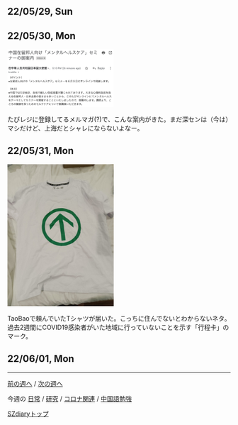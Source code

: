 ## 22/05/29, Sun


## 22/05/30, Mon

<img src="https://github.com/akita11/SZdiary/blob/main/diary/photo/2022-05-30_17.37.03.png" width="240px">

たびレジに登録してるメルマガ(?)で、こんな案内がきた。まだ深センは（今は）マシだけど、上海だとシャレにならないよなー。


## 22/05/31, Mon

<img src="https://github.com/akita11/SZdiary/blob/main/diary/photo/2022-05-31_20.00.55.jpg" width="240px">

TaoBaoで頼んでいたTシャツが届いた。こっちに住んでないとわからないネタ。過去2週間にCOVID19感染者がいた地域に行っていないことを示す「行程卡」のマーク。


## 22/06/01, Mon



***

[前の週へ](2205-4.md) /
[次の週へ](2206-1.md)

今週の
[日常](../diary/2205-5.md) /
[研究](../research/2205-5.md) /
[コロナ関連](../covid19/2205-5.md) / 
[中国語勉強](../chinese/2205-5.md)

[SZdiaryトップ](../../README.md)
